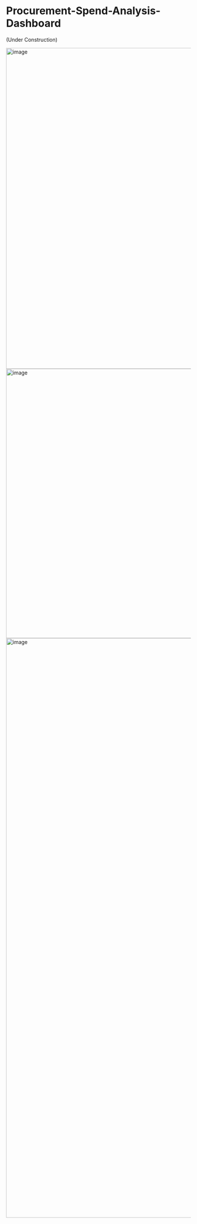 # Procurement-Spend-Analysis-Dashboard

(Under Construction)

<img width="872" alt="image" src="https://github.com/rcfrazier127/Procurement-Spend-Analysis-Dashboard/assets/63532077/334b0bdb-a093-4beb-abec-6a20bc3a16cd">

<img width="732" alt="image" src="https://github.com/rcfrazier127/Procurement-Spend-Analysis-Dashboard/assets/63532077/3f57e869-34e8-4bbc-a148-f01f9f85ef66">

<img width="1575" alt="image" src="https://github.com/rcfrazier127/Procurement-Spend-Analysis-Dashboard/assets/63532077/14dfa6b9-4a9d-470f-b85b-8f274bf7ac16">

